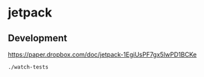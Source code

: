 jetpack
=======


## Development

https://paper.dropbox.com/doc/jetpack-1EgiUsPF7gx5lwPD1BCKe

`./watch-tests`
